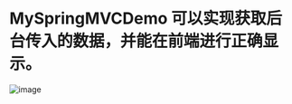 # MySpringMVCDemo 可以实现获取后台传入的数据，并能在前端进行正确显示。 
![image](https://github.com/916503302/MySpringMVCDemo/springtest/img/picture01.jpg)
